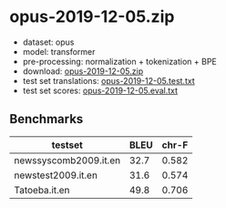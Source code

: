 # opus-2019-12-05.zip

* dataset: opus
* model: transformer
* pre-processing: normalization + tokenization + BPE
* download: [opus-2019-12-05.zip](https://object.pouta.csc.fi/OPUS-MT-models/it-en/opus-2019-12-05.zip)
* test set translations: [opus-2019-12-05.test.txt](https://object.pouta.csc.fi/OPUS-MT-models/it-en/opus-2019-12-05.test.txt)
* test set scores: [opus-2019-12-05.eval.txt](https://object.pouta.csc.fi/OPUS-MT-models/it-en/opus-2019-12-05.eval.txt)

## Benchmarks

| testset               | BLEU  | chr-F |
|-----------------------|-------|-------|
| newssyscomb2009.it.en 	| 32.7 	| 0.582 |
| newstest2009.it.en 	| 31.6 	| 0.574 |
| Tatoeba.it.en 	| 49.8 	| 0.706 |

